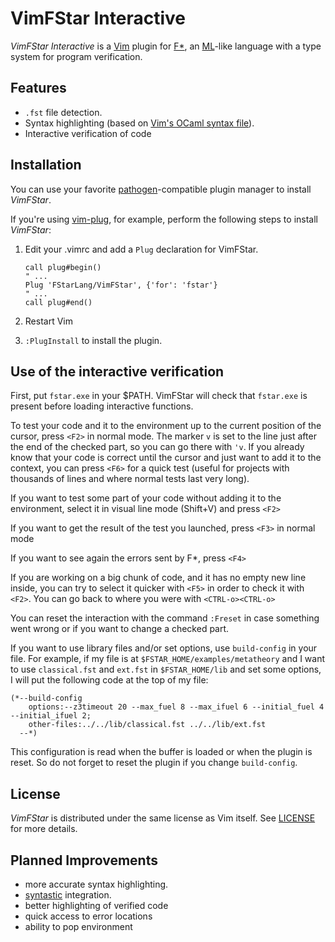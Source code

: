 # VimFStar Interactive

*VimFStar Interactive* is a [Vim] plugin for [F*], an [ML]-like language with a type system for program verification.

## Features

- `.fst` file detection.
- Syntax highlighting (based on [Vim's OCaml syntax file]).
- Interactive verification of code

## Installation

You can use your favorite [pathogen]-compatible plugin manager to install *VimFStar*. 

If you're using [vim-plug], for example, perform the following steps to install *VimFStar*:

1. Edit your .vimrc and add a `Plug` declaration for VimFStar.

	```vim
	call plug#begin()
	" ...
	Plug 'FStarLang/VimFStar', {'for': 'fstar'}
	" ...
	call plug#end()
	```

2. Restart Vim
3. `:PlugInstall` to install the plugin.

## Use of the interactive verification

First, put ```fstar.exe``` in your $PATH. VimFStar will check that ```fstar.exe``` is present before loading interactive functions.

To test your code and it to the environment up to the current position of the cursor, press ```<F2>``` in normal mode. The marker ```v``` is set to the line just after the end of the checked part, so you can go there with ```'v```. If you already know that your code is correct until the cursor and just want to add it to the context, you can press ```<F6>``` for a quick test (useful for projects with thousands of lines and where normal tests last very long).

If you want to test some part of your code without adding it to the environment, select it in visual line mode (Shift+V) and press ```<F2>```

If you want to get the result of the test you launched, press ```<F3>``` in normal mode

If you want to see again the errors sent by F*, press ```<F4>```

If you are working on a big chunk of code, and it has no empty new line inside, you can try to select it quicker with ```<F5>``` in order to check it with ```<F2>```. You can go back to where you were with ```<CTRL-o><CTRL-o>``` 

You can reset the interaction with the command ```:Freset``` in case something went wrong or if
you want to change a checked part.

If you want to use library files and/or set options, use ```build-config``` in your file. For example, if my file is at ```$FSTAR_HOME/examples/metatheory``` and I want to use ```classical.fst``` and ```ext.fst``` in ```$FSTAR_HOME/lib``` and set some options, I will put the following code at the top of my file:

```fstar
(*--build-config
    options:--z3timeout 20 --max_fuel 8 --max_ifuel 6 --initial_fuel 4 --initial_ifuel 2;
    other-files:../../lib/classical.fst ../../lib/ext.fst
  --*)
```

This configuration is read when the buffer is loaded or when the plugin is reset. So do not forget to reset the plugin if you change `build-config`.

## License

*VimFStar* is distributed under the same license as Vim itself. See [LICENSE] for more details.

## Planned Improvements

- more accurate syntax highlighting.
- [syntastic] integration.
- better highlighting of verified code
- quick access to error locations
- ability to pop environment

[ML]:http://en.wikipedia.org/wiki/ML_(programming_language)
[Vim]: http://www.vim.org
[F*]: http://www.fstar-lang.org
[vim-plug]: https://github.com/junegunn/vim-plug
[pathogen]: https://github.com/tpope/vim-pathogen
[syntastic]: https://github.com/scrooloose/syntastic
[Vim's OCaml syntax file]: https://github.com/vim/vim/blob/master/runtime/syntax/ocaml.vim
[LICENSE]: http://github.com/FStarLang/VimFStar/blob/master/LICENSE
